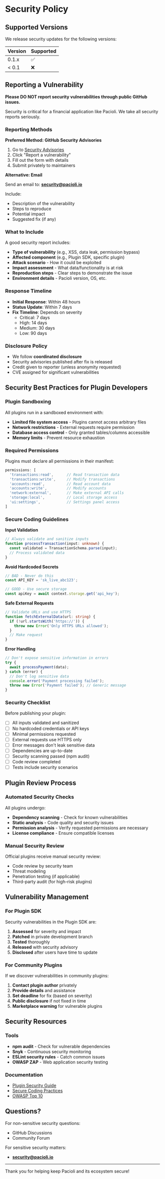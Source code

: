 # Security Policy

## Supported Versions

We release security updates for the following versions:

| Version | Supported          |
| ------- | ------------------ |
| 0.1.x   | :white_check_mark: |
| < 0.1   | :x:                |

## Reporting a Vulnerability

**Please DO NOT report security vulnerabilities through public GitHub issues.**

Security is critical for a financial application like Pacioli. We take all security reports seriously.

### Reporting Methods

**Preferred Method: GitHub Security Advisories**

1. Go to [Security Advisories](https://github.com/GiveProtocol/pacioli-plugins/security/advisories)
2. Click "Report a vulnerability"
3. Fill out the form with details
4. Submit privately to maintainers

**Alternative: Email**

Send an email to: **security@pacioli.io**

Include:
- Description of the vulnerability
- Steps to reproduce
- Potential impact
- Suggested fix (if any)

### What to Include

A good security report includes:

- **Type of vulnerability** (e.g., XSS, data leak, permission bypass)
- **Affected component** (e.g., Plugin SDK, specific plugin)
- **Attack scenario** - How it could be exploited
- **Impact assessment** - What data/functionality is at risk
- **Reproduction steps** - Clear steps to demonstrate the issue
- **Environment details** - Pacioli version, OS, etc.

### Response Timeline

- **Initial Response**: Within 48 hours
- **Status Update**: Within 7 days
- **Fix Timeline**: Depends on severity
  - Critical: 7 days
  - High: 14 days
  - Medium: 30 days
  - Low: 90 days

### Disclosure Policy

- We follow **coordinated disclosure**
- Security advisories published after fix is released
- Credit given to reporter (unless anonymity requested)
- CVE assigned for significant vulnerabilities

## Security Best Practices for Plugin Developers

### Plugin Sandboxing

All plugins run in a sandboxed environment with:

- **Limited file system access** - Plugins cannot access arbitrary files
- **Network restrictions** - External requests require permission
- **Database access control** - Only granted tables/columns accessible
- **Memory limits** - Prevent resource exhaustion

### Required Permissions

Plugins must declare all permissions in their manifest:

```typescript
permissions: [
  'transactions:read',      // Read transaction data
  'transactions:write',     // Modify transactions
  'accounts:read',          // Read account data
  'accounts:write',         // Modify accounts
  'network:external',       // Make external API calls
  'storage:local',          // Local storage access
  'ui:settings',            // Settings panel access
]
```

### Secure Coding Guidelines

**Input Validation**
```typescript
// Always validate and sanitize inputs
function processTransaction(input: unknown) {
  const validated = TransactionSchema.parse(input);
  // Process validated data
}
```

**Avoid Hardcoded Secrets**
```typescript
// BAD - Never do this
const API_KEY = 'sk_live_abc123';

// GOOD - Use secure storage
const apiKey = await context.storage.get('api_key');
```

**Safe External Requests**
```typescript
// Validate URLs and use HTTPS
function fetchExternalData(url: string) {
  if (!url.startsWith('https://')) {
    throw new Error('Only HTTPS URLs allowed');
  }
  // Make request
}
```

**Error Handling**
```typescript
// Don't expose sensitive information in errors
try {
  await processPayment(data);
} catch (error) {
  // Don't log sensitive data
  console.error('Payment processing failed');
  throw new Error('Payment failed'); // Generic message
}
```

### Security Checklist

Before publishing your plugin:

- [ ] All inputs validated and sanitized
- [ ] No hardcoded credentials or API keys
- [ ] Minimal permissions requested
- [ ] External requests use HTTPS only
- [ ] Error messages don't leak sensitive data
- [ ] Dependencies are up-to-date
- [ ] Security scanning passed (npm audit)
- [ ] Code review completed
- [ ] Tests include security scenarios

## Plugin Review Process

### Automated Security Checks

All plugins undergo:

- **Dependency scanning** - Check for known vulnerabilities
- **Static analysis** - Code quality and security issues
- **Permission analysis** - Verify requested permissions are necessary
- **License compliance** - Ensure compatible licenses

### Manual Security Review

Official plugins receive manual security review:

- Code review by security team
- Threat modeling
- Penetration testing (if applicable)
- Third-party audit (for high-risk plugins)

## Vulnerability Management

### For Plugin SDK

Security vulnerabilities in the Plugin SDK are:

1. **Assessed** for severity and impact
2. **Patched** in private development branch
3. **Tested** thoroughly
4. **Released** with security advisory
5. **Disclosed** after users have time to update

### For Community Plugins

If we discover vulnerabilities in community plugins:

1. **Contact plugin author** privately
2. **Provide details** and assistance
3. **Set deadline** for fix (based on severity)
4. **Public disclosure** if not fixed in time
5. **Marketplace warning** for vulnerable plugins

## Security Resources

### Tools

- **npm audit** - Check for vulnerable dependencies
- **Snyk** - Continuous security monitoring
- **ESLint security rules** - Catch common issues
- **OWASP ZAP** - Web application security testing

### Documentation

- [Plugin Security Guide](https://docs.pacioli.io/plugins/security)
- [Secure Coding Practices](https://docs.pacioli.io/security/coding)
- [OWASP Top 10](https://owasp.org/www-project-top-ten/)

## Questions?

For non-sensitive security questions:
- GitHub Discussions
- Community Forum

For sensitive security matters:
- **security@pacioli.io**

---

Thank you for helping keep Pacioli and its ecosystem secure!
